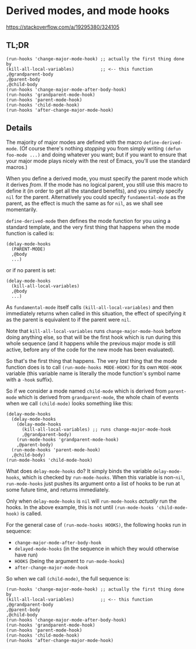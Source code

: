 Derived modes, and mode hooks
=============================

https://stackoverflow.com/a/19295380/324105

TL;DR
-----

    (run-hooks 'change-major-mode-hook) ;; actually the first thing done by
    (kill-all-local-variables)          ;; <-- this function
    ,@grandparent-body
    ,@parent-body
    ,@child-body
    (run-hooks 'change-major-mode-after-body-hook)
    (run-hooks 'grandparent-mode-hook)
    (run-hooks 'parent-mode-hook)
    (run-hooks 'child-mode-hook)
    (run-hooks 'after-change-major-mode-hook)

Details
-------

The majority of major modes are defined with the macro `define-derived-mode`.  (Of course there's nothing *stopping* you from simply writing `(defun foo-mode ...)` and doing whatever you want; but if you want to ensure that your major mode plays nicely with the rest of Emacs, you'll use the standard macros.)

When you define a derived mode, you must specify the parent mode which it derives *from*.  If the mode has no logical parent, you still use this macro to define it (in order to get all the standard benefits), and you simply specify `nil` for the parent.  Alternatively you could specify `fundamental-mode` as the parent, as the effect is much the same as for `nil`, as we shall see momentarily.

`define-derived-mode` then defines the mode function for you using a standard template, and the very first thing that happens when the mode function is called is:

    (delay-mode-hooks
      (PARENT-MODE)
      ,@body
      ...)

or if no parent is set:

    (delay-mode-hooks
      (kill-all-local-variables)
      ,@body
      ...)

As `fundamental-mode` itself calls `(kill-all-local-variables)` and then immediately returns when called in this situation, the effect of specifying it as the parent is equivalent to if the parent were `nil`.

Note that `kill-all-local-variables` runs `change-major-mode-hook` before doing anything else, so that will be the first hook which is run during this whole sequence (and it happens while the previous major mode is still active, before any of the code for the new mode has been evaluated).

So that's the first thing that happens.  The very *last* thing that the mode function does is to call `(run-mode-hooks MODE-HOOK)` for its own `MODE-HOOK` variable (this variable name is literally the mode function's symbol name with a `-hook` suffix).

So if we consider a mode named `child-mode` which is derived from `parent-mode` which is derived from `grandparent-mode`, the whole chain of events when we call `(child-mode)` looks something like this:

    (delay-mode-hooks
      (delay-mode-hooks
        (delay-mode-hooks
          (kill-all-local-variables) ;; runs change-major-mode-hook
          ,@grandparent-body)
        (run-mode-hooks 'grandparent-mode-hook)
        ,@parent-body)
      (run-mode-hooks 'parent-mode-hook)
      ,@child-body)
    (run-mode-hooks 'child-mode-hook)

What does `delay-mode-hooks` do? It simply binds the variable `delay-mode-hooks`, which is checked by `run-mode-hooks`.  When this variable is non-`nil`, `run-mode-hooks` just pushes its argument onto a list of hooks to be run at some future time, and returns immediately.

Only when `delay-mode-hooks` is `nil` will `run-mode-hooks` *actually* run the hooks.  In the above example, this is not until `(run-mode-hooks 'child-mode-hook)` is called.

For the general case of `(run-mode-hooks HOOKS)`, the following hooks run in sequence:

- `change-major-mode-after-body-hook`
- `delayed-mode-hooks` (in the sequence in which they would otherwise have run)
- `HOOKS` (being the argument to `run-mode-hooks`)
- `after-change-major-mode-hook`

So when we call `(child-mode)`, the full sequence is:

    (run-hooks 'change-major-mode-hook) ;; actually the first thing done by
    (kill-all-local-variables)          ;; <-- this function
    ,@grandparent-body
    ,@parent-body
    ,@child-body
    (run-hooks 'change-major-mode-after-body-hook)
    (run-hooks 'grandparent-mode-hook)
    (run-hooks 'parent-mode-hook)
    (run-hooks 'child-mode-hook)
    (run-hooks 'after-change-major-mode-hook)

<!-- Local Variables: -->
<!-- eval: (my-adaptive-visual-line-mode 1) -->
<!-- End: -->
